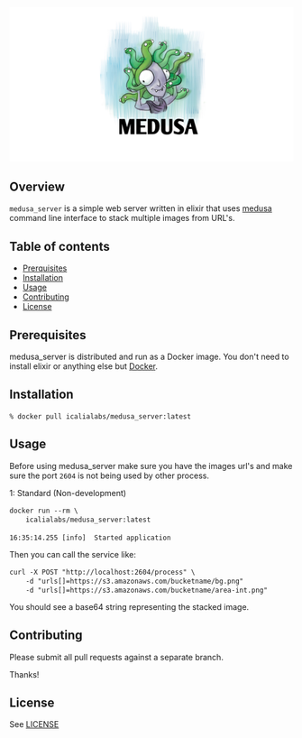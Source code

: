 ![Medusa](medusa.jpg)

## Overview

`medusa_server` is a simple web server written in elixir that uses [medusa](https://github.com/IcaliaLabs/medusa) command line interface to stack multiple images from URL's.

## Table of contents

- [Prerquisites](#prerequisites)
- [Installation](#installation)
- [Usage](#usage)
- [Contributing](#contributing)
- [License](#license)

## Prerequisites

medusa_server is distributed and run as a Docker image. You don't need to install elixir or anything else but [Docker](https://docker.io).

## Installation

```console
% docker pull icalialabs/medusa_server:latest
```

## Usage

Before using medusa_server make sure you have the images url's and make sure the port `2604` is not being used by other process.

1: Standard (Non-development)

```console
docker run --rm \
	icalialabs/medusa_server:latest
	
16:35:14.255 [info]  Started application
```
  
Then you can call the service like:

```
curl -X POST "http://localhost:2604/process" \
	-d "urls[]=https://s3.amazonaws.com/bucketname/bg.png" 
	-d "urls[]=https://s3.amazonaws.com/bucketname/area-int.png"
```

You should see a base64 string representing the stacked image.

## Contributing

Please submit all pull requests against a separate branch.

Thanks!

## License

See [LICENSE](LICENSE.txt)

